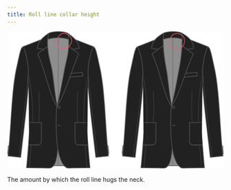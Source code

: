 ```yaml
---
title: Roll line collar height
---
```


![Roll line collar height](rolllinecollarheight.svg)

The amount by which the roll line hugs the neck.